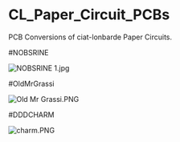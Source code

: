 # CL_Paper_Circuit_PCBs
PCB Conversions of ciat-lonbarde Paper Circuits.

#NOBSRINE

![NOBSRINE 1.jpg](https://images.zenhubusercontent.com/5f9d76b2317e524708339b19/9239710d-4ae8-447f-a301-8e1de92aa496)

#OldMrGrassi

![Old Mr Grassi.PNG](https://images.zenhubusercontent.com/5f9d76b2317e524708339b19/5876e463-650c-4975-854f-e6ad875dcc11)

#DDDCHARM

![charm.PNG](https://images.zenhubusercontent.com/5f9d76b2317e524708339b19/d207b9a4-549c-4301-81e0-1728a291cf7b)
